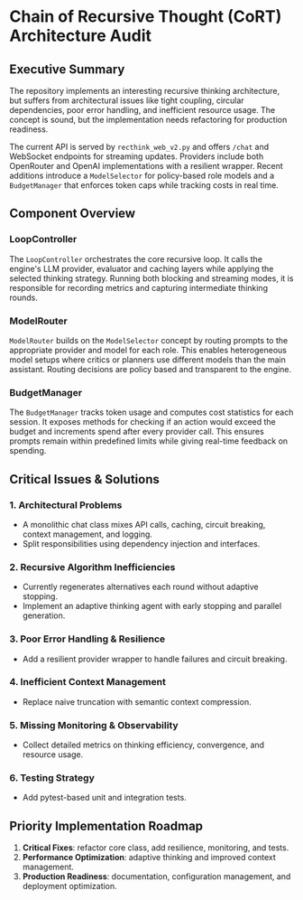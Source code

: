 # Chain of Recursive Thought (CoRT) Architecture Audit

## Executive Summary

The repository implements an interesting recursive thinking architecture, but suffers from architectural issues like tight coupling, circular dependencies, poor error handling, and inefficient resource usage. The concept is sound, but the implementation needs refactoring for production readiness.

The current API is served by `recthink_web_v2.py` and offers `/chat` and WebSocket endpoints for streaming updates. Providers include both OpenRouter and OpenAI implementations with a resilient wrapper. Recent additions introduce a `ModelSelector` for policy-based role models and a `BudgetManager` that enforces token caps while tracking costs in real time.

## Component Overview

### LoopController
The `LoopController` orchestrates the core recursive loop. It calls the engine's
LLM provider, evaluator and caching layers while applying the selected thinking
strategy. Running both blocking and streaming modes, it is responsible for
recording metrics and capturing intermediate thinking rounds.

### ModelRouter
`ModelRouter` builds on the `ModelSelector` concept by routing prompts to the
appropriate provider and model for each role. This enables heterogeneous model
setups where critics or planners use different models than the main assistant.
Routing decisions are policy based and transparent to the engine.

### BudgetManager
The `BudgetManager` tracks token usage and computes cost statistics for each
session. It exposes methods for checking if an action would exceed the budget
and increments spend after every provider call. This ensures prompts remain
within predefined limits while giving real-time feedback on spending.

## Critical Issues & Solutions

### 1. Architectural Problems
- A monolithic chat class mixes API calls, caching, circuit breaking, context management, and logging.
- Split responsibilities using dependency injection and interfaces.

### 2. Recursive Algorithm Inefficiencies
- Currently regenerates alternatives each round without adaptive stopping.
- Implement an adaptive thinking agent with early stopping and parallel generation.

### 3. Poor Error Handling & Resilience
- Add a resilient provider wrapper to handle failures and circuit breaking.

### 4. Inefficient Context Management
- Replace naive truncation with semantic context compression.

### 5. Missing Monitoring & Observability
- Collect detailed metrics on thinking efficiency, convergence, and resource usage.

### 6. Testing Strategy
- Add pytest-based unit and integration tests.

## Priority Implementation Roadmap

1. **Critical Fixes**: refactor core class, add resilience, monitoring, and tests.
2. **Performance Optimization**: adaptive thinking and improved context management.
3. **Production Readiness**: documentation, configuration management, and deployment optimization.

